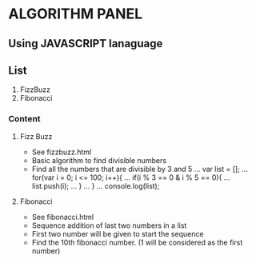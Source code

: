 # ALGORITHM PANEL
## Using JAVASCRIPT lanaguage

## List
1. FizzBuzz
2. Fibonacci

### Content
1. Fizz Buzz
	* See fizzbuzz.html
	* Basic algorithm to find divisible numbers
	* Find all the numbers that are divisible by 3 and 5
	... 	var list = [];
	...		for(var i = 0; i <= 100; i++){
	...		if(i % 3 == 0 & i % 5 == 0){
	...			list.push(i);
	...		}
	...	}
	...	console.log(list);

2. Fibonacci
	* See fibonacci.html
	* Sequence addition of last two numbers in a list
	* First two number will be given to start the sequence
	* Find the 10th fibonacci number. (1 will be considered as the first number)